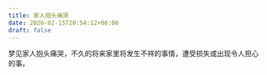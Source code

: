 ```yaml
---
title: 家人抱头痛哭
date: 2020-02-15T20:54:12+08:00
draft: false
---
```


梦见家人抱头痛哭，不久的将来家里将发生不祥的事情，遭受损失或出现令人担心的事。